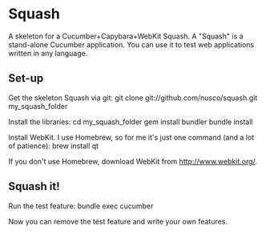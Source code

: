 # Squash

A skeleton for a Cucumber+Capybara+WebKit Squash.
A "Squash" is a stand-alone Cucumber application. You can use it to test web applications written in any language.

## Set-up

Get the skeleton Squash via git:
  git clone git://github.com/nusco/squash.git my_squash_folder

Install the libraries:
  cd my_squash_folder
  gem install bundler
  bundle install

Install WebKit. I use Homebrew, so for me it's just one command (and a lot of patience):
  brew install qt

If you don't use Homebrew, download WebKit from http://www.webkit.org/.

## Squash it!
    
Run the test feature:
    bundle exec cucumber

Now you can remove the test feature and write your own features.
